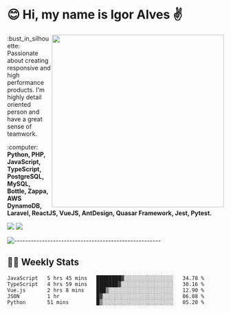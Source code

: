 # :blush: Hi, my name is Igor Alves :v:

<img src="https://github-readme-stats.vercel.app/api?username=iguit0&show_icons=true&count_private=true&theme=onedark" min-width="400px" max-width="400px" width="400px" align="right" />

<p align="left"> 
  :bust_in_silhouette: Passionate about creating responsive and high performance products.
  I'm highly detail oriented person and have a great sense of teamwork.
</p>

<p align="left">
  :computer: <strong>Python, PHP, JavaScript, TypeScript, PostgreSQL, MySQL, Bottle, Zappa, AWS DynamoDB, Laravel, ReactJS, VueJS, AntDesign, Quasar Framework, Jest, Pytest.</strong>
</p>

<p align="left">
  <a href="https://www.linkedin.com/in/igor-lucio-alves" target="_blank" rel="noopener noreferrer" alt="LinkedIn">
  <img src="https://img.shields.io/badge/LinkedIn-0077B5?style=for-the-badge&logo=linkedin&logoColor=white" /></a>

  <a href="https://t.me/iguit0" target="_blank" rel="noopener noreferrer" alt="Telegram">
  <img src="https://img.shields.io/badge/Telegram-2CA5E0?style=for-the-badge&logo=telegram&logoColor=white" /></a>
</p>

![-----------------------------------------------------](https://raw.githubusercontent.com/andreasbm/readme/master/assets/lines/aqua.png)

## :man_technologist: Weekly Stats
<!--START_SECTION:waka-->
```text
JavaScript   5 hrs 45 mins   ████████▓░░░░░░░░░░░░░░░░   34.78 % 
TypeScript   4 hrs 59 mins   ███████▓░░░░░░░░░░░░░░░░░   30.16 % 
Vue.js       2 hrs 8 mins    ███▒░░░░░░░░░░░░░░░░░░░░░   12.90 % 
JSON         1 hr            █▓░░░░░░░░░░░░░░░░░░░░░░░   06.08 % 
Python       51 mins         █▒░░░░░░░░░░░░░░░░░░░░░░░   05.20 % 
```
<!--END_SECTION:waka-->
